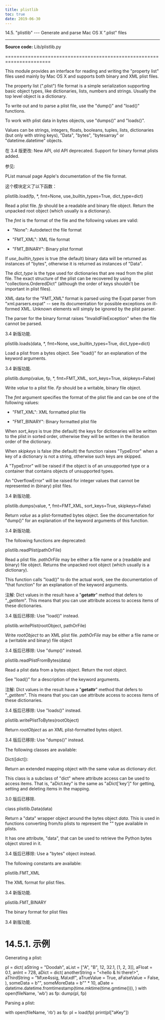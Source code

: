 ```yaml
---
title: plistlib
toc: true
date: 2019-06-30
---
```

14.5. "plistlib" --- Generate and parse Mac OS X ".plist" files
***************************************************************

**Source code:** Lib/plistlib.py

======================================================================

This module provides an interface for reading and writing the
"property list" files used mainly by Mac OS X and supports both binary
and XML plist files.

The property list (".plist") file format is a simple serialization
supporting basic object types, like dictionaries, lists, numbers and
strings.  Usually the top level object is a dictionary.

To write out and to parse a plist file, use the "dump()" and "load()"
functions.

To work with plist data in bytes objects, use "dumps()" and "loads()".

Values can be strings, integers, floats, booleans, tuples, lists,
dictionaries (but only with string keys), "Data", "bytes",
"bytesarray" or "datetime.datetime" objects.

在 3.4 版更改: New API, old API deprecated.  Support for binary format
plists added.

参见:

  PList manual page
     Apple's documentation of the file format.

这个模块定义了以下函数：

plistlib.load(fp, *, fmt=None, use_builtin_types=True, dict_type=dict)

   Read a plist file. *fp* should be a readable and binary file
   object. Return the unpacked root object (which usually is a
   dictionary).

   The *fmt* is the format of the file and the following values are
   valid:

   * "None": Autodetect the file format

   * "FMT_XML": XML file format

   * "FMT_BINARY": Binary plist format

   If *use_builtin_types* is true (the default) binary data will be
   returned as instances of "bytes", otherwise it is returned as
   instances of "Data".

   The *dict_type* is the type used for dictionaries that are read
   from the plist file. The exact structure of the plist can be
   recovered by using "collections.OrderedDict" (although the order of
   keys shouldn't be important in plist files).

   XML data for the "FMT_XML" format is parsed using the Expat parser
   from "xml.parsers.expat" -- see its documentation for possible
   exceptions on ill-formed XML.  Unknown elements will simply be
   ignored by the plist parser.

   The parser for the binary format raises "InvalidFileException" when
   the file cannot be parsed.

   3.4 新版功能.

plistlib.loads(data, *, fmt=None, use_builtin_types=True, dict_type=dict)

   Load a plist from a bytes object. See "load()" for an explanation
   of the keyword arguments.

   3.4 新版功能.

plistlib.dump(value, fp, *, fmt=FMT_XML, sort_keys=True, skipkeys=False)

   Write *value* to a plist file. *Fp* should be a writable, binary
   file object.

   The *fmt* argument specifies the format of the plist file and can
   be one of the following values:

   * "FMT_XML": XML formatted plist file

   * "FMT_BINARY": Binary formatted plist file

   When *sort_keys* is true (the default) the keys for dictionaries
   will be written to the plist in sorted order, otherwise they will
   be written in the iteration order of the dictionary.

   When *skipkeys* is false (the default) the function raises
   "TypeError" when a key of a dictionary is not a string, otherwise
   such keys are skipped.

   A "TypeError" will be raised if the object is of an unsupported
   type or a container that contains objects of unsupported types.

   An "OverflowError" will be raised for integer values that cannot be
   represented in (binary) plist files.

   3.4 新版功能.

plistlib.dumps(value, *, fmt=FMT_XML, sort_keys=True, skipkeys=False)

   Return *value* as a plist-formatted bytes object. See the
   documentation for "dump()" for an explanation of the keyword
   arguments of this function.

   3.4 新版功能.

The following functions are deprecated:

plistlib.readPlist(pathOrFile)

   Read a plist file. *pathOrFile* may be either a file name or a
   (readable and binary) file object. Returns the unpacked root object
   (which usually is a dictionary).

   This function calls "load()" to do the actual work, see the
   documentation of "that function" for an explanation of the keyword
   arguments.

   注解: Dict values in the result have a "__getattr__" method that
     defers to "__getitem_". This means that you can use attribute
     access to access items of these dictionaries.

   3.4 版后已移除: Use "load()" instead.

plistlib.writePlist(rootObject, pathOrFile)

   Write *rootObject* to an XML plist file. *pathOrFile* may be either
   a file name or a (writable and binary) file object

   3.4 版后已移除: Use "dump()" instead.

plistlib.readPlistFromBytes(data)

   Read a plist data from a bytes object.  Return the root object.

   See "load()" for a description of the keyword arguments.

   注解: Dict values in the result have a "__getattr__" method that
     defers to "__getitem_". This means that you can use attribute
     access to access items of these dictionaries.

   3.4 版后已移除: Use "loads()" instead.

plistlib.writePlistToBytes(rootObject)

   Return *rootObject* as an XML plist-formatted bytes object.

   3.4 版后已移除: Use "dumps()" instead.

The following classes are available:

Dict([dict]):

   Return an extended mapping object with the same value as dictionary
   *dict*.

   This class is a subclass of "dict" where attribute access can be
   used to access items. That is, "aDict.key" is the same as
   "aDict['key']" for getting, setting and deleting items in the
   mapping.

   3.0 版后已移除.

class plistlib.Data(data)

   Return a "data" wrapper object around the bytes object *data*.
   This is used in functions converting from/to plists to represent
   the "<data>" type available in plists.

   It has one attribute, "data", that can be used to retrieve the
   Python bytes object stored in it.

   3.4 版后已移除: Use a "bytes" object instead.

The following constants are available:

plistlib.FMT_XML

   The XML format for plist files.

   3.4 新版功能.

plistlib.FMT_BINARY

   The binary format for plist files

   3.4 新版功能.


14.5.1. 示例
============

Generating a plist:

   pl = dict(
       aString = "Doodah",
       aList = ["A", "B", 12, 32.1, [1, 2, 3]],
       aFloat = 0.1,
       anInt = 728,
       aDict = dict(
           anotherString = "<hello & hi there!>",
           aThirdString = "M\xe4ssig, Ma\xdf",
           aTrueValue = True,
           aFalseValue = False,
       ),
       someData = b"<binary gunk>",
       someMoreData = b"<lots of binary gunk>" * 10,
       aDate = datetime.datetime.fromtimestamp(time.mktime(time.gmtime())),
   )
   with open(fileName, 'wb') as fp:
       dump(pl, fp)

Parsing a plist:

   with open(fileName, 'rb') as fp:
       pl = load(fp)
   print(pl["aKey"])
